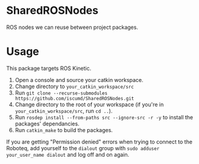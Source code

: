 # SharedROSNodes
ROS nodes we can reuse between project packages.

# Usage
This package targets ROS Kinetic.

1. Open a console and source your catkin workspace.
2. Change directory to `your_catkin_workspace/src`
3. Run `git clone --recurse-submodules https://github.com/iscumd/SharedROSNodes.git`
4. Change directory to the root of your workspace (if you're in `your_catkin_workspace/src`, run `cd ..`).
5. Run `rosdep install --from-paths src --ignore-src -r -y` to install the packages' dependancies.
6. Run `catkin_make` to build the packages.

If you are getting "Permission denied" errors when trying to connect to the Roboteq, add yourself to the `dialout` group with `sudo adduser your_user_name dialout` and log off and on again.
